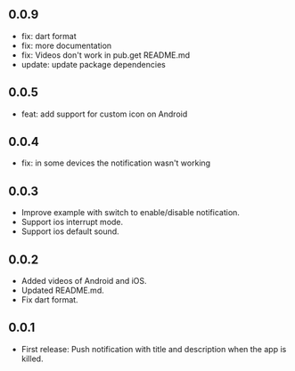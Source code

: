 ## 0.0.9

* fix: dart format
* fix: more documentation
* fix: Videos don't work in pub.get README.md
* update: update package dependencies

## 0.0.5

* feat: add support for custom icon on Android

## 0.0.4

* fix: in some devices the notification wasn't working

## 0.0.3

* Improve example with switch to enable/disable notification.
* Support ios interrupt mode.
* Support ios default sound.

## 0.0.2

* Added videos of Android and iOS.
* Updated README.md.
* Fix dart format.

## 0.0.1

* First release: Push notification with title and description when the app is killed.